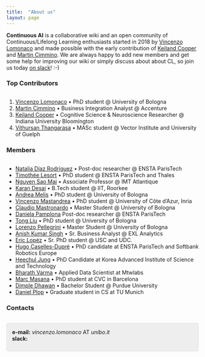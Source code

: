 ```yaml
---
title:  "About us"
layout: page
---
```


**Continuous AI** is a collaborative wiki and an open community of Continuous/Lifelong Learning enthusiasts started in 2018 by [Vincenzo Lomonaco](http://vincenzolomonaco.com) and made possible with the early contribution of [Keiland Cooper](http://kwcooper.xyz) and [Martin Cimmino](https://www.linkedin.com/in/martin-cimmino-23a87086/). We are always happy to add new members and get some help for improving our wiki or simply discuss about about CL, so join us today [on slack](https://continuousai.herokuapp.com/)! :-)

<a href="#top-contributors"></a>
<h3 id="contributors" style="margin-bottom:30px">Top Contributors</h3>

 1. [Vincenzo Lomonaco](http://vincenzolomonaco.com) &bull; PhD student @ University of Bologna
 2. [Martin Cimmino](https://www.linkedin.com/in/martin-cimmino-23a87086/) &bull; Business Integration Analyst @ Accenture
 3. [Keiland Cooper](http://kwcooper.xyz) &bull; Cognitive Science & Neuroscience Researcher @ Indiana University Bloomington
 4. [Vithursan Thangarasa](https://www.linkedin.com/in/vithursant/) &bull; MASc student @ Vector Institute and University of Guelph

<a href="#members"></a>
<h3 id="members" style="margin-bottom:30px">Members</h3>

 - [Natalia Díaz Rodríguez](https://about.me/NataliaDiazRodriguez) &bull; Post-doc researcher @ ENSTA ParisTech
 - [Timothée Lesort](https://scholar.google.com/citations?user=5NttkuoAAAAJ&hl=en) &bull; PhD student @ ENSTA ParisTech and Thales
 - [Nguyen Sao Mai](http://nguyensmai.free.fr/Home.html) &bull; Associate Professor @ IMT Atlantique
 - [Karan Desai](https://www.linkedin.com/in/karan-desai-050b68bb/) &bull; B.Tech student @ IIT, Roorkee
 - [Andrea Melis](https://www.unibo.it/sitoweb/a.melis) &bull; PhD student @ University of Bologna
 - [Vincenzo Mastandrea](https://scholar.google.it/citations?user=zNgK7qUAAAAJ&hl=it) &bull; PhD student @ University of Côte d’Azur, Inria
 - [Claudio Mastronardo](https://www.linkedin.com/in/claudio-mastronardo-aa44b7154/) &bull; Master Student @ University of Bologna
 - [Daniela Pamplona](https://www.researchgate.net/profile/Daniela_Pamplona) Post-doc researcher @ ENSTA ParisTech
 - [Tong Liu](https://www.unibo.it/sitoweb/t.liu) &bull; PhD student @ University of Bologna
 - [Lorenzo Pellegrini]() &bull; Master Student @ University of Bologna
 - [Anish Kumar Singh](https://www.linkedin.com/in/anish-kumar-singh-724a7290/) &bull; Sr. Business Analyst @ EXL Analytics
 - [Eric Lopéz](https://citius.usc.es/equipo/investigadores-en-formacion/eric-lopez-lopez) &bull; Sr. PhD student @ USC and UDC.
 - [Hugo Caselles-Dupré](https://www.linkedin.com/in/hugo-caselles-dupré-733591107/) &bull; PhD candidate at ENSTA ParisTech and Softbank Robotics Europe
 - [Heechul Jung](https://sites.google.com/site/pooh8210/) &bull; PhD Candidate at Korea Advanced Institute of Science and Technology
 - [Bharath Varma](https://www.linkedin.com/in/bharath-varma-12294889/) &bull; Applied Data Scientist at Mtwlabs
 - [Marc Masana](https://mmasana.github.io/) &bull; PhD student at CVC in Barcelona
 - [Dimple Dhawan](https://www.linkedin.com/in/dhawandimple/) &bull; Bachelor Student @ Purdue University
 - [Daniel Plop](https://www.linkedin.com/in/plopd/) &bull; Graduate student in CS at TU Munich



<a href="#contacts"></a>
<h3 style="margin-bottom:30px;" id="contacts">Contacts</h3>

<p style="background: rgba(0,0,0,0.06) none repeat scroll 0% 0%; border: 1px solid rgb(222, 222, 222); padding: 1em; border-radius: 5px; padding-bottom: 41px;">
	<strong>e-mail:</strong> <em>vincenzo.lomonaco</em> AT <em>unibo.it</em><br>
	<strong style="float:left">slack:</strong> <span style="margin-top: 3px; margin-left: 10px; float:left"><script async defer src="https://continuousai.herokuapp.com/slackin.js"></script></span>
</p>
